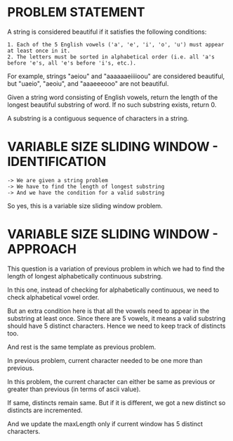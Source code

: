 # PROBLEM STATEMENT
A string is considered beautiful if it satisfies the following conditions:

    1. Each of the 5 English vowels ('a', 'e', 'i', 'o', 'u') must appear at least once in it.
    2. The letters must be sorted in alphabetical order (i.e. all 'a's before 'e's, all 'e's before 'i's, etc.).


For example, strings "aeiou" and "aaaaaaeiiiioou" are considered beautiful, but "uaeio", "aeoiu", and "aaaeeeooo" are not beautiful.

Given a string word consisting of English vowels, return the length of the longest beautiful substring of word. If no such substring exists, return 0.

A substring is a contiguous sequence of characters in a string.

# VARIABLE SIZE SLIDING WINDOW - IDENTIFICATION

    -> We are given a string problem
    -> We have to find the length of longest substring
    -> And we have the condition for a valid substring

So yes, this is a variable size sliding window problem.

# VARIABLE SIZE SLIDING WINDOW - APPROACH

This question is a variation of previous problem in which we had to find the length of longest alphabetically continuous substring.

In this one, instead of checking for alphabetically continuous, we need to check alphabetical vowel order. 

But an extra condition here is that all the vowels need to appear in the substring at least once. Since there are 5 vowels, it means a valid substring should have 5 distinct characters. Hence we need to keep track of distincts too.

And rest is the same template as previous problem.

In previous problem, current character needed to be one more than previous.


In this problem, the current character can either be same as previous or greater than previous (in terms of ascii value).

If same, distincts remain same. But if it is different, we got a new distinct so distincts are incremented.

And we update the maxLength only if current window has 5 distinct characters.